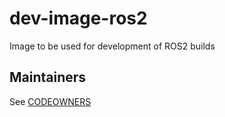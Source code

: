 # dev-image-ros2

Image to be used for development of ROS2 builds

## Maintainers
See [CODEOWNERS](CODEOWNERS)

